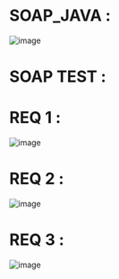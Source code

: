 # SOAP_JAVA :
![image](https://user-images.githubusercontent.com/63864463/197490459-016f35aa-9f24-4aed-8953-3169f3607076.png)
# SOAP TEST :
# REQ 1 :
![image](https://user-images.githubusercontent.com/63864463/197490955-4ddc6053-b56a-4277-9484-1490ea19d369.png)
# REQ 2 :
![image](https://user-images.githubusercontent.com/63864463/197491035-3857ec4e-39eb-4f45-9037-4c9ebfee33b7.png)
# REQ 3 :
![image](https://user-images.githubusercontent.com/63864463/197491208-95079eda-6090-402c-ad6f-351aa0fd0b0f.png)

